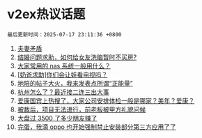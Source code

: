 # v2ex热议话题

`最后更新时间：2025-07-17 23:11:36 +0800`

1. [夫妻矛盾](https://www.v2ex.com/t/1145809)
1. [结婚问题求助，如何给女友洗脑暂时不买房?](https://www.v2ex.com/t/1145785)
1. [大家常用的 nas 系统一般用什么？](https://www.v2ex.com/t/1145720)
1. [[奶爸求助]你们会让娃看电视吗？](https://www.v2ex.com/t/1145730)
1. [地陪的帖子大火，我来发表点所谓“正能量”](https://www.v2ex.com/t/1145744)
1. [杭州怎么了？最近接二连三出大事](https://www.v2ex.com/t/1145713)
1. [爱康国宾上热搜了，大家公司安排体检一般是哪家？美年？爱康？](https://www.v2ex.com/t/1145721)
1. [被裁后，项目无法进行，前老板被甲方礼貌问候](https://www.v2ex.com/t/1145703)
1. [大盘过 3500 了多少朋友赚了](https://www.v2ex.com/t/1145712)
1. [完蛋，我滴 oppo 也开始强制禁止安装部分第三方应用了了](https://www.v2ex.com/t/1145825)

